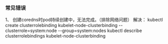 ### 常见错误
1、 创建coredns时pod持续创建中，无法完成。（排除网络问题）
解决：
kubectl create clusterrolebinding kubelet-node-clusterbinding --clusterrole=system:node --group=system:nodes
kubectl describe clusterrolebindings kubelet-node-clusterbinding
